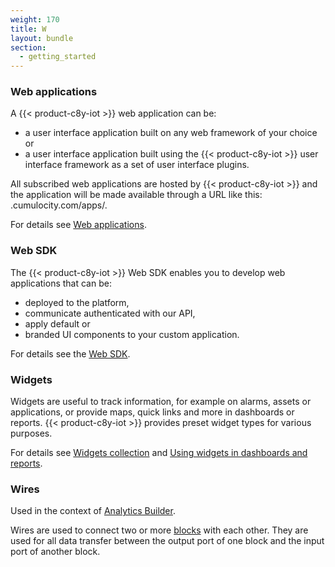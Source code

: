 ```yaml
---
weight: 170
title: W
layout: bundle
section:
  - getting_started
---
```


### Web applications

A {{< product-c8y-iot >}} web application can be:

* a user interface application built on any web framework of your choice or
* a user interface application built using the {{< product-c8y-iot >}} user interface framework as a set of user interface plugins.

All subscribed web applications are hosted by {{< product-c8y-iot >}} and the application will be made available through a URL like this: <tenant>.cumulocity.com/apps/<application>.

For details see [Web applications](/concepts/applications/#web-applications).


### Web SDK

The {{< product-c8y-iot >}} Web SDK enables you to develop web applications that can be:

* deployed to the platform,
* communicate authenticated with our API,
* apply default or
* branded UI components to your custom application.

For details see the [Web SDK](/web/overview/).


### Widgets

Widgets are useful to track information, for example on alarms, assets or applications, or provide maps, quick links and more in dashboards or reports. {{< product-c8y-iot >}} provides preset widget types for various purposes.

For details see [Widgets collection](/cockpit/widgets-collection) and [Using widgets in dashboards and reports](/cockpit/using-widgets).


### Wires

Used in the context of [Analytics Builder](/glossary/a/#analytics-builder).

Wires are used to connect two or more [blocks](/glossary/b/#blocks) with each other. They are used for all data transfer between the output port of one block and the input port of another block.
